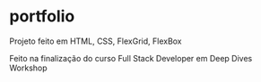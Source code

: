# portfolio

Projeto feito em HTML, CSS, FlexGrid, FlexBox

Feito na finalização do curso Full Stack Developer em Deep Dives Workshop